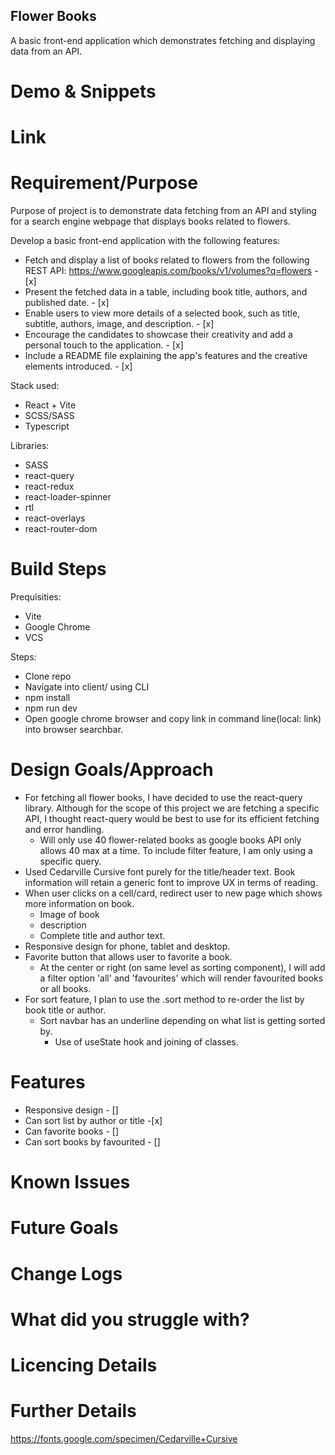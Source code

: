 ## Flower Books

A basic front-end application which demonstrates fetching and displaying data from an API.

# Demo & Snippets

<!-- ![Alt Text](./project-demo.gif) -->

# Link

# Requirement/Purpose

Purpose of project is to demonstrate data fetching from an API and styling for a search engine webpage that displays books related to flowers.

Develop a basic front-end application with the following features:

- Fetch and display a list of books related to flowers from the following REST API: https://www.googleapis.com/books/v1/volumes?q=flowers - [x]
- Present the fetched data in a table, including book title, authors, and published date. - [x]
- Enable users to view more details of a selected book, such as title, subtitle, authors, image, and description. - [x]
- Encourage the candidates to showcase their creativity and add a personal touch to the application. - [x]
- Include a README file explaining the app's features and the creative elements introduced. - [x]

Stack used:

- React + Vite
- SCSS/SASS
- Typescript

Libraries:

- SASS
- react-query
- react-redux
- react-loader-spinner
- rtl
- react-overlays
- react-router-dom

# Build Steps

Prequisities:

- Vite
- Google Chrome
- VCS

Steps:

- Clone repo
- Navigate into client/ using CLI
- npm install
- npm run dev
- Open google chrome browser and copy link in command line(local: link) into browser searchbar.

# Design Goals/Approach

- For fetching all flower books, I have decided to use the react-query library. Although for the scope of this project we are fetching a specific API, I thought react-query would be best to use for its efficient fetching and error handling.
  - Will only use 40 flower-related books as google books API only allows 40 max at a time. To include filter feature, I am only using a specific query.
- Used Cedarville Cursive font purely for the title/header text. Book information will retain a generic font to improve UX in terms of reading.
- When user clicks on a cell/card, redirect user to new page which shows more information on book.
  - Image of book
  - description
  - Complete title and author text.
- Responsive design for phone, tablet and desktop.
- Favorite button that allows user to favorite a book.
  - At the center or right (on same level as sorting component), I will add a filter option 'all' and 'favourites' which will render favourited books or all books.
- For sort feature, I plan to use the .sort method to re-order the list by book title or author.
  - Sort navbar has an underline depending on what list is getting sorted by.
    - Use of useState hook and joining of classes.

# Features

- Responsive design - []
- Can sort list by author or title -[x]
- Can favorite books - []
- Can sort books by favourited - []

# Known Issues

# Future Goals

# Change Logs

# What did you struggle with?

# Licencing Details

# Further Details

https://fonts.google.com/specimen/Cedarville+Cursive
